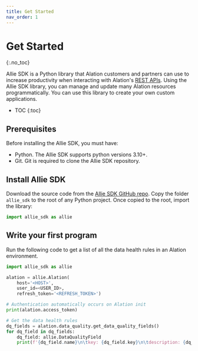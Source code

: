 ```yaml
---
title: Get Started
nav_order: 1
---
```


# Get Started
{:.no_toc}

Allie SDK is a Python library that Alation customers and partners can use to increase productivity when interacting with Alation's [REST APIs](https://developer.alation.com/dev/reference/createtoken). Using the Allie SDK library, you can manage and update many Alation resources programmatically. You can use this library to create your own custom applications.

* TOC
{:toc}

## Prerequisites

Before installing the Allie SDK, you must have:

* Python. The Allie SDK supports python versions 3.10+.
* Git. Git is required to clone the Allie SDK repository.

## Install Allie SDK

Download the source code from the [Allie SDK GitHub repo](https://github.com/Alation/Allie-SDK). Copy the folder `allie_sdk` to the root of any Python project. Once copied to the root, import the library:

```python
import allie_sdk as allie
```

## Write your first program

Run the following code to get a list of all the data health rules in an Alation environment.

```python
import allie_sdk as allie

alation = allie.Alation(
    host='<HOST>',
    user_id=<USER_ID>,
    refresh_token='<REFRESH_TOKEN>')

# Authentication automatically occurs on Alation init
print(alation.access_token)

# Get the data health rules
dq_fields = alation.data_quality.get_data_quality_fields()
for dq_field in dq_fields:
    dq_field: allie.DataQualityField
    print(f'{dq_field.name}\n\tkey: {dq_field.key}\n\tdescription: {dq_field.description}')
```

